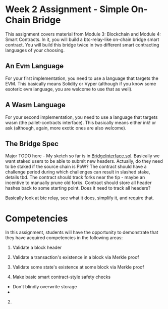 # Week 2 Assignment - Simple On-Chain Bridge

This assignment covers material from Module 3: Blockchain and Module 4: Smart Contracts.
In it, you will build a btc-relay-like on-chain bridge smart contract.
You will build this bridge twice in two different smart contracting languages of your choosing.

## An Evm Language

For your first implementation, you need to use a language that targets the EVM.
This basically means Solidity or Vyper (although if you know some esoteric evm language, you are welcome to use that as well).

## A Wasm Language

For your second implementation, you need to use a language that targets wasm (the pallet-contracts interface).
This basically means either ink! or ask (although, again, more exotic ones are also welcome).

## The Bridge Spec

Major TODO here - My sketch so far is in [BridgeInterface.sol](./BridgeInterface.sol).
Basically we want staked users to be able to submit new headers. Actually, do they need to be staked if the source chain is PoW?
The contract should have a challenge period during which challenges can result in slashed stake, details tbd.
The contract should track forks near the tip - maybe an incentive to manually prune old forks.
Contract should store all header hashes back to some starting point.
Does it need to track all headers?

Basically look at btc relay, see what it does, simplify it, and require that.

# Competencies

In this assignment, students will have the opportunity to demonstrate that they have acquired competencies in the following areas:

1. Validate a block header
2. Validate a transaction's existence in a block via Merkle proof
3. Validate some state's existence at some block via Merkle proof


1. Make basic smart contract-style safety checks
  - Don't blindly overwrite storage
  -
2. 

